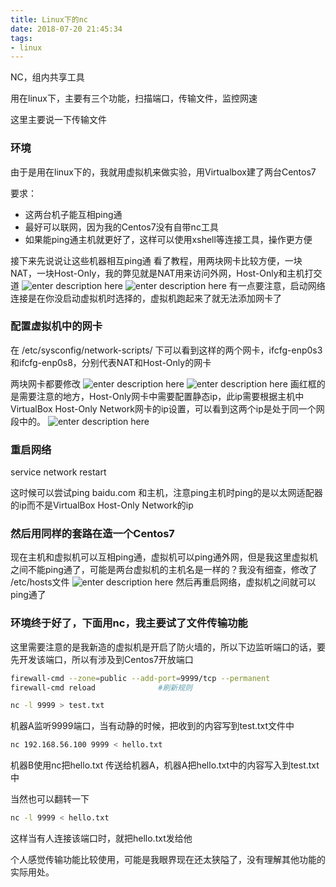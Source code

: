 ```yaml
---
title: Linux下的nc
date: 2018-07-20 21:45:34
tags:
- linux
---
```


NC，组内共享工具

用在linux下，主要有三个功能，扫描端口，传输文件，监控网速

这里主要说一下传输文件
<!-- more -->
### 环境
由于是用在linux下的，我就用虚拟机来做实验，用Virtualbox建了两台Centos7

要求：
 - 这两台机子能互相ping通
 - 最好可以联网，因为我的Centos7没有自带nc工具
 - 如果能ping通主机就更好了，这样可以使用xshell等连接工具，操作更方便


接下来先说说让这些机器相互ping通
看了教程，用两块网卡比较方便，一块NAT，一块Host-Only，我的弊见就是NAT用来访问外网，Host-Only和主机打交道
![enter description here](https://image.zero22.top/images/2018-07-20/image1.PNG)
![enter description here](https://image.zero22.top/images/2018-07-20/image2.PNG)
有一点要注意，启动网络连接是在你没启动虚拟机时选择的，虚拟机跑起来了就无法添加网卡了

### 配置虚拟机中的网卡
在 /etc/sysconfig/network-scripts/ 下可以看到这样的两个网卡，ifcfg-enp0s3和ifcfg-enp0s8，分别代表NAT和Host-Only的网卡

两块网卡都要修改
![enter description here](https://image.zero22.top/images/2018-07-20/image3.PNG)
![enter description here](https://image.zero22.top/images/2018-07-20/image4.PNG)
画红框的是需要注意的地方，Host-Only网卡中需要配置静态ip，此ip需要根据主机中VirtualBox Host-Only Network网卡的ip设置，可以看到这两个ip是处于同一个网段中的。
![enter description here](https://image.zero22.top/images/2018-07-20/image5.PNG)

### 重启网络
service network restart 

这时候可以尝试ping baidu.com 和主机，注意ping主机时ping的是以太网适配器的ip而不是VirtualBox Host-Only Network的ip

### 然后用同样的套路在造一个Centos7
现在主机和虚拟机可以互相ping通，虚拟机可以ping通外网，但是我这里虚拟机之间不能ping通了，可能是两台虚拟机的主机名是一样的？我没有细查，修改了 /etc/hosts文件
![enter description here](https://image.zero22.top/images/2018-07-20/image6.PNG)
然后再重启网络，虚拟机之间就可以ping通了

### 环境终于好了，下面用nc，我主要试了文件传输功能

这里需要注意的是我新造的虚拟机是开启了防火墙的，所以下边监听端口的话，要先开发该端口，所以有涉及到Centos7开放端口
``` bash
firewall-cmd --zone=public --add-port=9999/tcp --permanent
firewall-cmd reload              #刷新规则
```

``` bash
nc -l 9999 > test.txt
```
机器A监听9999端口，当有动静的时候，把收到的内容写到test.txt文件中

``` bash
nc 192.168.56.100 9999 < hello.txt
```
机器B使用nc把hello.txt 传送给机器A，机器A把hello.txt中的内容写入到test.txt中

当然也可以翻转一下
``` bash
nc -l 9999 < hello.txt
```
这样当有人连接该端口时，就把hello.txt发给他

个人感觉传输功能比较使用，可能是我眼界现在还太狭隘了，没有理解其他功能的实际用处。
